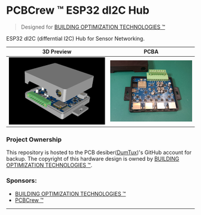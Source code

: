 # PCBCrew ™ ESP32 dI2C Hub

> Designed for [BUILDING OPTIMIZATION TECHNOLOGIES ™][bldgot]

ESP32 dI2C (differntial I2C) Hub for Sensor Networking.

| 3D Preview                                                       | PCBA                                                         |
| ---------------------------------------------------------------- | ------------------------------------------------------------ |
| ![pcbcrew-esp32-di2c-hub-3d-preview](./doc/image/3d-preview.png) | ![pcbcrew-esp32-di2c-hub-pcb-assembly](./doc/image/pcba.png) |

### Project Ownership

This repository is hosted to the PCB desiber([DumTux](https://github.com/dumtux))'s GitHub account for backup.
The copyright of this hardware design is owned by [BUILDING OPTIMIZATION TECHNOLOGIES ™][bldgot].

### Sponsors:

* [BUILDING OPTIMIZATION TECHNOLOGIES ™][bldgot]
* [PCBCrew ™][pcbcrew]

---

[pcbcrew]: https://pcbcrew.com
[bldgot]: https://www.bldgot.com

